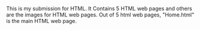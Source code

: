 This is my submission for HTML. It Contains 5 HTML web pages and others are the images for HTML web pages. Out of 5 html web pages, "Home.html" is the main HTML web page.
